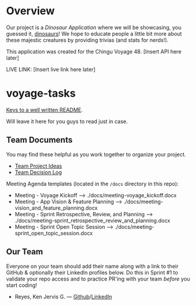 # Overview

Our project is a _Dinosaur Application_ where we will be showcasing, you guessed it, [dinosaurs](https://www.google.com/search?client=opera-gx&q=dinosaurs&sourceid=opera&ie=UTF-8&oe=UTF-8)!
We hope to educate people a little bit more about these majestic creatures by providing trivias (and stats for nerds!).

This application was created for the Chingu Voyage 48. [Insert API here later]

LIVE LINK: [Insert live link here later]

# voyage-tasks

[Keys to a well written README](https://tinyurl.com/yk3wubft).

Will leave it here for you guys to read just in case.

## Team Documents

You may find these helpful as you work together to organize your project.

- [Team Project Ideas](./docs/team_project_ideas.md)
- [Team Decision Log](./docs/team_decision_log.md)

Meeting Agenda templates (located in the `/docs` directory in this repo):

- Meeting - Voyage Kickoff --> ./docs/meeting-voyage_kickoff.docx
- Meeting - App Vision & Feature Planning --> ./docs/meeting-vision_and_feature_planning.docx
- Meeting - Sprint Retrospective, Review, and Planning --> ./docs/meeting-sprint_retrospective_review_and_planning.docx
- Meeting - Sprint Open Topic Session --> ./docs/meeting-sprint_open_topic_session.docx

## Our Team

Everyone on your team should add their name along with a link to their GitHub
& optionally their LinkedIn profiles below. Do this in Sprint #1 to validate
your repo access and to practice PR'ing with your team *before* you start
coding!

- Reyes, Ken Jervis G. — [Github](https://github.com/KingNoran)/[LinkedIn](https://www.linkedin.com/in/ken-reyes-20958227b/)
